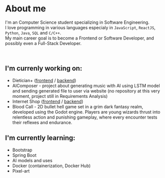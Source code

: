 # About me
I'm an Computer Science student specializing in Software Engineering.<br>
I love programming in various languages especialy in `JavaScript`, `ReactJS`, `Python`, `Java`, `SQL` and `C/C++`.<br>
My main career goal is to become a Frontend or Software Developer, and possibly even a Full-Stack Developer.

<br>

## I'm currenly working on:
* Dietician+ ([frontend](https://github.com/BartlomiejJaruga/dietitian-plus-frontend) / [backend](https://github.com/BartlomiejJaruga/dietitian-plus-backend))
* AIComposer - project about generating music with AI using LSTM model and sending generated file to user via website (no repository at this very moment, project still in Requirements Analysis)
* Internet Shop ([frontend](https://github.com/BartlomiejJaruga/internet-shop-frontend) / [backend](https://github.com/BartlomiejJaruga/internet-shop-backend))
* Blood Call - 2D bullet hell game set in a grim dark fantasy realm, developed using the Godot engine. Players are young wizards thrust into relentless action and punishing gameplay, where every encounter tests their reflexes and endurance.

## I'm currently learning:
* Bootstrap
* Spring Boot
* AI models and uses
* Docker (containerization, Docker Hub)
* Pixel-art

<!--
**BartlomiejJaruga/BartlomiejJaruga** is a ✨ _special_ ✨ repository because its `README.md` (this file) appears on your GitHub profile.

Here are some ideas to get you started:

- 🔭 I’m currently working on ...
- 🌱 I’m currently learning ...
- 👯 I’m looking to collaborate on ...
- 🤔 I’m looking for help with ...
- 💬 Ask me about ...
- 📫 How to reach me: ...
- 😄 Pronouns: ...
- ⚡ Fun fact: ...
-->
